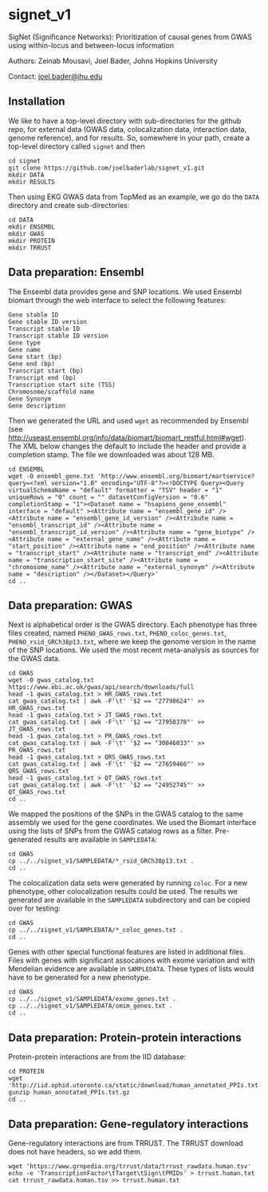 # signet_v1
SigNet (Significance Networks): Prioritization of causal genes from GWAS using within-locus and between-locus information

Authors: Zeinab Mousavi, Joel Bader, Johns Hopkins University

Contact: joel.bader@jhu.edu

## Installation

We like to have a top-level directory with sub-directories for the github repo, for external data (GWAS data, colocalization data, interaction data, genome reference), and for results. So, somewhere in your path, create a top-level directory called `signet` and then
```
cd signet
git clone https://github.com/joelbaderlab/signet_v1.git
mkdir DATA
mkdir RESULTS
```

Then using EKG GWAS data from TopMed as an example, we go do the `DATA` directory and create sub-directories:
```
cd DATA
mkdir ENSEMBL
mkdir GWAS
mkdir PROTEIN
mkdir TRRUST
```

## Data preparation: Ensembl

The Ensembl data provides gene and SNP locations. We used Ensembl biomart through the web interface to select the following features:
```
Gene stable ID
Gene stable ID version
Transcript stable ID
Transcript stable ID version
Gene type
Gene name
Gene start (bp)
Gene end (bp)
Transcript start (bp)
Transcript end (bp)
Transcription start site (TSS)
Chromosome/scaffold name
Gene Synonym
Gene description
```

Then we generated the URL and used `wget` as recommended by Ensembl (see http://useast.ensembl.org/info/data/biomart/biomart_restful.html#wget). The XML below changes the default to include the header and provide a completion stamp. The file we downloaded was about 128 MB.
```
cd ENSEMBL
wget -O ensembl_gene.txt 'http://www.ensembl.org/biomart/martservice?query=<?xml version="1.0" encoding="UTF-8"?><!DOCTYPE Query><Query  virtualSchemaName = "default" formatter = "TSV" header = "1" uniqueRows = "0" count = "" datasetConfigVersion = "0.6" completionStamp = "1"><Dataset name = "hsapiens_gene_ensembl" interface = "default" ><Attribute name = "ensembl_gene_id" /><Attribute name = "ensembl_gene_id_version" /><Attribute name = "ensembl_transcript_id" /><Attribute name = "ensembl_transcript_id_version" /><Attribute name = "gene_biotype" /><Attribute name = "external_gene_name" /><Attribute name = "start_position" /><Attribute name = "end_position" /><Attribute name = "transcript_start" /><Attribute name = "transcript_end" /><Attribute name = "transcription_start_site" /><Attribute name = "chromosome_name" /><Attribute name = "external_synonym" /><Attribute name = "description" /></Dataset></Query>'
cd ..
```

## Data preparation: GWAS

Next is alphabetical order is the GWAS directory. Each phenotype has three files created, named `PHENO_GWAS_rows.txt`, `PHENO_coloc_genes.txt`, `PHENO_rsid_GRCh38p13.txt`, where we keep the genome version in the name of the SNP locations. We used the most recent meta-analysis as sources for the GWAS data.
```
cd GWAS
wget -O gwas_catalog.txt https://www.ebi.ac.uk/gwas/api/search/downloads/full
head -1 gwas_catalog.txt > HR_GWAS_rows.txt
cat gwas_catalog.txt | awk -F'\t' '$2 == "27798624"' >> HR_GWAS_rows.txt
head -1 gwas_catalog.txt > JT_GWAS_rows.txt
cat gwas_catalog.txt | awk -F'\t' '$2 == "27958378"' >> JT_GWAS_rows.txt
head -1 gwas_catalog.txt > PR_GWAS_rows.txt
cat gwas_catalog.txt | awk -F'\t' '$2 == "30046033"' >> PR_GWAS_rows.txt
head -1 gwas_catalog.txt > QRS_GWAS_rows.txt
cat gwas_catalog.txt | awk -F'\t' '$2 == "27659466"' >> QRS_GWAS_rows.txt
head -1 gwas_catalog.txt > QT_GWAS_rows.txt
cat gwas_catalog.txt | awk -F'\t' '$2 == "24952745"' >> QT_GWAS_rows.txt
cd ..
```

We mapped the positions of the SNPs in the GWAS catalog to the same assembly we used for the gene coordinates. We used the Biomart interface using the lists of SNPs from the GWAS catalog rows as a filter. Pre-generated results are available in `SAMPLEDATA`:
```
cd GWAS
cp ../../signet_v1/SAMPLEDATA/*_rsid_GRCh38p13.txt .
cd ..
```

The colocalization data sets were generated by running `coloc`. For a new phenotype, other colocalization results could be used. The results we generated are available in the `SAMPLEDATA` subdirectory and can be copied over for testing:
```
cd GWAS
cp ../../signet_v1/SAMPLEDATA/*_coloc_genes.txt .
cd ..
```

Genes with other special functional features are listed in additional files. Files with genes with significant assocations with exome variation and with Mendelian evidence are available in `SAMPLEDATA`. These types of lists would have to be generated for a new phenotype.
```
cd GWAS
cp ../../signet_v1/SAMPLEDATA/exome_genes.txt .
cp ../../signet_v1/SAMPLEDATA/omim_genes.txt .
cd ..
```

## Data preparation: Protein-protein interactions

Protein-protein interactions are from the IID database:
```
cd PROTEIN
wget 'http://iid.ophid.utoronto.ca/static/download/human_annotated_PPIs.txt.gz'
gunzip human_annotated_PPIs.txt.gz
cd ..
```

## Data preparation: Gene-regulatory interactions

Gene-regulatory interactions are from TRRUST. The TRRUST download does not have headers, so we add them.
```
wget 'https://www.grnpedia.org/trrust/data/trrust_rawdata.human.tsv'
echo -e 'TranscriptionFactor\tTarget\tSign\tPMIDs' > trrust.human.txt
cat trrust_rawdata.human.tsv >> trrust.human.txt
```


